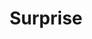 ---
weight: 1
images:
- /images/photos/20230405 - Sortie Photo - Stéphane G. - 0073.jpg
title: Surprise
tags:
- portrait
---